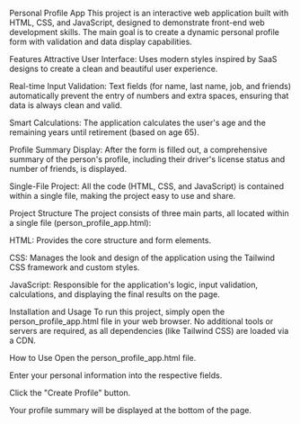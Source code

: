 Personal Profile App
This project is an interactive web application built with HTML, CSS, and JavaScript, designed to demonstrate front-end web development skills. The main goal is to create a dynamic personal profile form with validation and data display capabilities.

Features
Attractive User Interface: Uses modern styles inspired by SaaS designs to create a clean and beautiful user experience.

Real-time Input Validation: Text fields (for name, last name, job, and friends) automatically prevent the entry of numbers and extra spaces, ensuring that data is always clean and valid.

Smart Calculations: The application calculates the user's age and the remaining years until retirement (based on age 65).

Profile Summary Display: After the form is filled out, a comprehensive summary of the person's profile, including their driver's license status and number of friends, is displayed.

Single-File Project: All the code (HTML, CSS, and JavaScript) is contained within a single file, making the project easy to use and share.

Project Structure
The project consists of three main parts, all located within a single file (person_profile_app.html):

HTML: Provides the core structure and form elements.

CSS: Manages the look and design of the application using the Tailwind CSS framework and custom styles.

JavaScript: Responsible for the application's logic, input validation, calculations, and displaying the final results on the page.

Installation and Usage
To run this project, simply open the person_profile_app.html file in your web browser. No additional tools or servers are required, as all dependencies (like Tailwind CSS) are loaded via a CDN.

How to Use
Open the person_profile_app.html file.

Enter your personal information into the respective fields.

Click the "Create Profile" button.

Your profile summary will be displayed at the bottom of the page.
